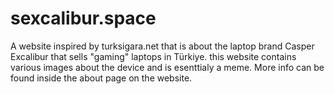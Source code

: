 # sexcalibur.space
A website inspired by turksigara.net that is about the laptop brand Casper Excalibur that sells "gaming" laptops in Türkiye. this website contains various images about the device and is esenttialy a meme. More info can be found inside the about page on the website.
